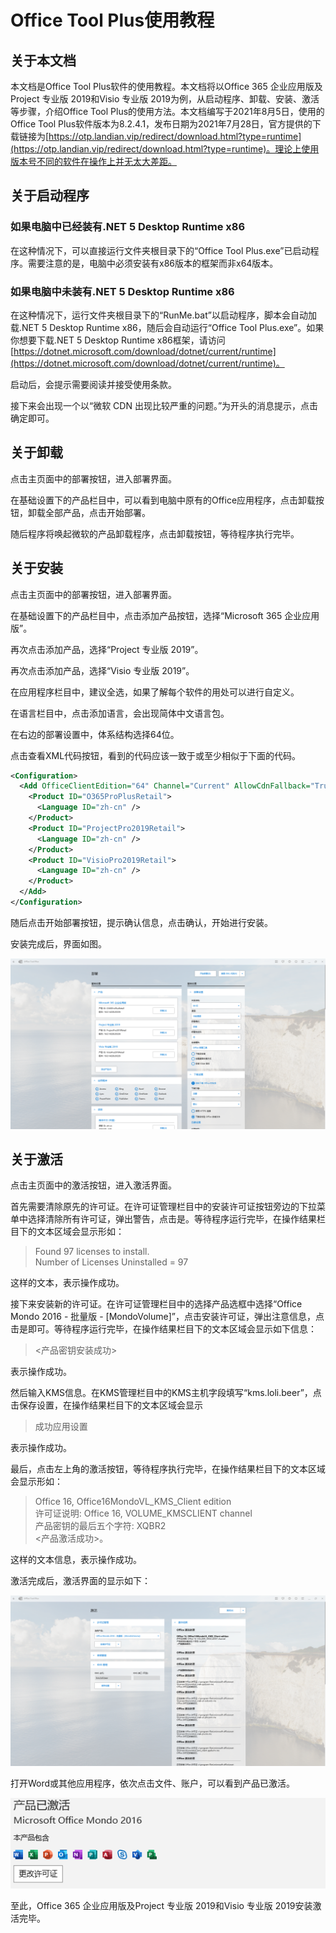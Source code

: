 # Office Tool Plus使用教程

## 关于本文档

本文档是Office Tool Plus软件的使用教程。本文档将以Office 365 企业应用版及Project 专业版 2019和Visio 专业版 2019为例，从启动程序、卸载、安装、激活等步骤，介绍Office Tool Plus的使用方法。本文档编写于2021年8月5日，使用的Office Tool Plus软件版本为8.2.4.1，发布日期为2021年7月28日，官方提供的下载链接为[https://otp.landian.vip/redirect/download.html?type=runtime](https://otp.landian.vip/redirect/download.html?type=runtime)。理论上使用版本号不同的软件在操作上并无太大差距。

## 关于启动程序

### 如果电脑中已经装有.NET 5 Desktop Runtime x86

在这种情况下，可以直接运行文件夹根目录下的“Office Tool Plus.exe”已启动程序。需要注意的是，电脑中必须安装有x86版本的框架而非x64版本。

### 如果电脑中未装有.NET 5 Desktop Runtime x86

在这种情况下，运行文件夹根目录下的“RunMe.bat”以启动程序，脚本会自动加载.NET 5 Desktop Runtime x86，随后会自动运行“Office Tool Plus.exe”。如果你想要下载.NET 5 Desktop Runtime x86框架，请访问[https://dotnet.microsoft.com/download/dotnet/current/runtime](https://dotnet.microsoft.com/download/dotnet/current/runtime)。

启动后，会提示需要阅读并接受使用条款。

接下来会出现一个以“微软 CDN 出现比较严重的问题。”为开头的消息提示，点击确定即可。

## 关于卸载

点击主页面中的部署按钮，进入部署界面。

在基础设置下的产品栏目中，可以看到电脑中原有的Office应用程序，点击卸载按钮，卸载全部产品，点击开始部署。

随后程序将唤起微软的产品卸载程序，点击卸载按钮，等待程序执行完毕。

## 关于安装

点击主页面中的部署按钮，进入部署界面。

在基础设置下的产品栏目中，点击添加产品按钮，选择“Microsoft 365 企业应用版”。

再次点击添加产品，选择“Project 专业版 2019”。

再次点击添加产品，选择“Visio 专业版 2019”。

在应用程序栏目中，建议全选，如果了解每个软件的用处可以进行自定义。

在语言栏目中，点击添加语言，会出现简体中文语言包。

在右边的部署设置中，体系结构选择64位。

点击查看XML代码按钮，看到的代码应该一致于或至少相似于下面的代码。

```XML
<Configuration>
  <Add OfficeClientEdition="64" Channel="Current" AllowCdnFallback="True">
    <Product ID="O365ProPlusRetail">
      <Language ID="zh-cn" />
    </Product>
    <Product ID="ProjectPro2019Retail">
      <Language ID="zh-cn" />
    </Product>
    <Product ID="VisioPro2019Retail">
      <Language ID="zh-cn" />
    </Product>
  </Add>
</Configuration>
```

随后点击开始部署按钮，提示确认信息，点击确认，开始进行安装。

安装完成后，界面如图。

![安装完成](Pictures/安装完成.png "安装完成")

## 关于激活

点击主页面中的激活按钮，进入激活界面。

首先需要清除原先的许可证。在许可证管理栏目中的安装许可证按钮旁边的下拉菜单中选择清除所有许可证，弹出警告，点击是。等待程序运行完毕，在操作结果栏目下的文本区域会显示形如：

> Found 97 licenses to install.  
> Number of Licenses Uninstalled = 97

这样的文本，表示操作成功。

接下来安装新的许可证。在许可证管理栏目中的选择产品选框中选择“Office Mondo 2016 - 批量版 - [MondoVolume]”，点击安装许可证，弹出注意信息，点击是即可。等待程序运行完毕，在操作结果栏目下的文本区域会显示如下信息：

> <产品密钥安装成功>

表示操作成功。

然后输入KMS信息。在KMS管理栏目中的KMS主机字段填写“kms.loli.beer”，点击保存设置，在操作结果栏目下的文本区域会显示

> 成功应用设置

表示操作成功。

最后，点击左上角的激活按钮，等待程序执行完毕，在操作结果栏目下的文本区域会显示形如：

> Office 16, Office16MondoVL_KMS_Client edition  
> 许可证说明: Office 16, VOLUME_KMSCLIENT channel  
> 产品密钥的最后五个字符: XQBR2  
> <产品激活成功>。  

这样的文本信息，表示操作成功。

激活完成后，激活界面的显示如下：

![激活完成](Pictures/激活完成.png "激活完成")

打开Word或其他应用程序，依次点击文件、账户，可以看到产品已激活。

![产品已激活](Pictures/产品已激活.png "产品已激活")

至此，Office 365 企业应用版及Project 专业版 2019和Visio 专业版 2019安装激活完毕。
